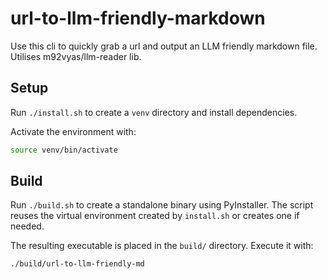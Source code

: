 # url-to-llm-friendly-markdown
Use this cli to quickly grab a url and output an LLM friendly markdown file. Utilises m92vyas/llm-reader lib.

## Setup
Run `./install.sh` to create a `venv` directory and install dependencies.

Activate the environment with:

```bash
source venv/bin/activate
```


## Build
Run `./build.sh` to create a standalone binary using PyInstaller. The script reuses the virtual environment created by `install.sh` or creates one if needed.

The resulting executable is placed in the `build/` directory. Execute it with:

```bash
./build/url-to-llm-friendly-md
```

